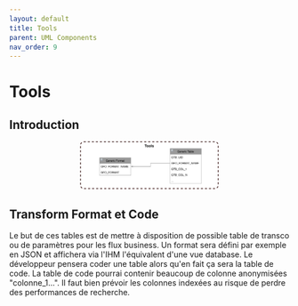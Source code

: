 ```yaml
---
layout: default
title: Tools
parent: UML Components
nav_order: 9
---
```


# Tools #

## Introduction
<p align="center"><img src="../../assets/img/uml/FCT--Framework--DataModel--Tools.png" width="250"></p>


## Transform Format et Code
Le but de ces tables est de mettre à disposition de possible table de transco ou de paramètres pour les flux business.
Un format sera défini par exemple en JSON et affichera via l'IHM l'équivalent d'une vue database. Le développeur pensera coder une table alors qu'en fait ça sera la table de code.
La table de code pourrai contenir beaucoup de colonne anonymisées "colonne_1...". Il faut bien prévoir les colonnes indexées au risque de perdre des performances de recherche.
